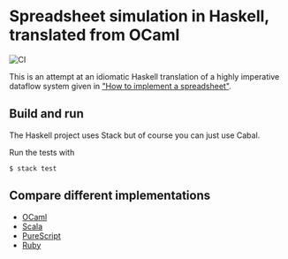 # Spreadsheet simulation in Haskell, translated from OCaml

![CI](https://github.com/FranklinChen/spreadsheet-haskell/workflows/CI/badge.svg)

This is an attempt at an idiomatic Haskell translation of a highly imperative dataflow system given in ["How to implement a spreadsheet"](https://semantic-domain.blogspot.com/2015/07/how-to-implement-spreadsheet.html).

## Build and run

The Haskell project uses Stack but of course you can just use Cabal.

Run the tests with

```console
$ stack test
```

## Compare different implementations

- [OCaml](https://github.com/FranklinChen/spreadsheet-ocaml)
- [Scala](https://github.com/FranklinChen/spreadsheet-scala)
- [PureScript](https://github.com/FranklinChen/spreadsheet-purescript)
- [Ruby](https://github.com/FranklinChen/spreadsheet-ruby)
